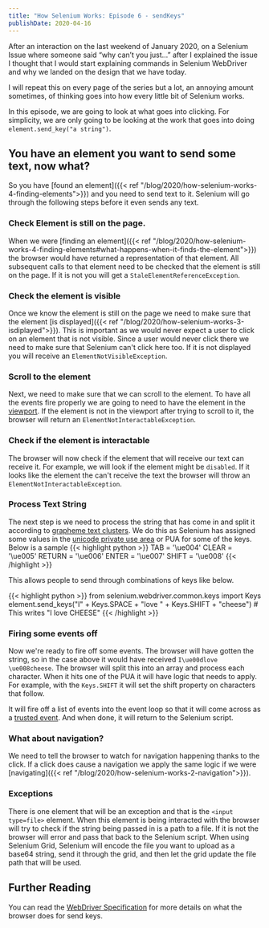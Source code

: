 ```yaml
---
title: "How Selenium Works: Episode 6 - sendKeys"
publishDate: 2020-04-16
---
```


After an interaction on the last weekend of January 2020, on a Selenium Issue where someone said “why can’t you just…” after I explained the issue I thought that I would start explaining commands in Selenium WebDriver and why we landed on the design that we have today.

I will repeat this on every page of the series but a lot, an annoying amount sometimes, of thinking goes into how every little bit of Selenium works. 

In this episode, we are going to look at what goes into clicking. For simplicity, we are only going to be looking at the work that goes into doing `element.send_key("a string")`.

## You have an element you want to send some text, now what?

So you have [found an element]({{< ref "/blog/2020/how-selenium-works-4-finding-elements">}}) and you need to send text to it. Selenium will go through the following steps before it even sends any text.

### Check Element is still on the page.

When we were [finding an element]({{< ref "/blog/2020/how-selenium-works-4-finding-elements#what-happens-when-it-finds-the-element">}}) the browser would have returned a representation of that element. All subsequent calls to that element need to be checked that the element is still on the page. If it is not you will get a `StaleElementReferenceException`.

### Check the element is visible

Once we know the element is still on the page we need to make sure that the element [is displayed]({{< ref "/blog/2020/how-selenium-works-3-isdiplayed">}}). This is important as we would never expect a user to click on an element that is not visible. Since a user would never click there we need to make sure that Selenium can't click here too. If it is not displayed you will receive an `ElementNotVisibleException`.

### Scroll to the element

Next, we need to make sure that we can scroll to the element. To have all the events fire properly we are going to need to have the element in the [viewport](https://developer.mozilla.org/en-US/docs/Glossary/Viewport). If the element is not in the viewport after trying to scroll to it, the browser will return an `ElementNotInteractableException`.

### Check if the element is interactable

The browser will now check if the element that will receive our text can receive it. For example, we will look if the element might be `disabled`. If it looks like the element the can't receive the text the browser will throw an `ElementNotInteractableException`.

### Process Text String

The next step is we need to process the string that has come in and split it according to [grapheme text clusters](http://www.unicode.org/reports/tr29/). We do this as Selenium has assigned some values in the [unicode private use area](https://en.wikipedia.org/wiki/Private_Use_Areas) or PUA for some of the keys. Below is a sample
{{< highlight python >}}
    TAB = '\ue004'
    CLEAR = '\ue005'
    RETURN = '\ue006'
    ENTER = '\ue007'
    SHIFT = '\ue008'
{{< /highlight >}}

This allows people to send through combinations of keys like below.

{{< highlight python >}}
    from selenium.webdriver.common.keys import Keys
    element.send_keys("I" + Keys.SPACE + "love " + Keys.SHIFT + "cheese")
    # This writes "I love CHEESE"
{{< /highlight >}}

### Firing some events off

Now we're ready to fire off some events. The browser will have gotten the string, so in the case above it would have received `I\ue00dlove \ue008cheese`. The browser will split this into an array and process each character. When it hits one of the PUA it will have logic that needs to apply. For example, with the `Keys.SHIFT` it will set the shift property on characters that follow.

It will fire off a list of events into the event loop so that it will come across as a [trusted event](https://dom.spec.whatwg.org/#dom-event-istrusted). And when done, it will return to the Selenium script.

### What about navigation?

We need to tell the browser to watch for navigation happening thanks to the click. If a click does cause a navigation we apply the same logic if we were [navigating]({{< ref "/blog/2020/how-selenium-works-2-navigation">}}).

### Exceptions

There is one element that will be an exception and that is the `<input type=file>` element. When this element is being interacted with the browser will try to check if the string being passed in is a path to a file. If it is not the browser will error and pass that back to the Selenium script. When using Selenium Grid, Selenium will encode the file you want to upload as a base64 string, send it through the grid, and then let the grid update the file path that will be used.

## Further Reading

You can read the [WebDriver Specification](https://w3c.github.io/webdriver/#element-send-keys) for more details on what the browser does for send keys.